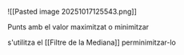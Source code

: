 ![[Pasted image 20251017125543.png]]

Punts amb el valor maximitzat o minimitzar

s'utilitza el [[Filtre de la Mediana]] perminimitzar-lo